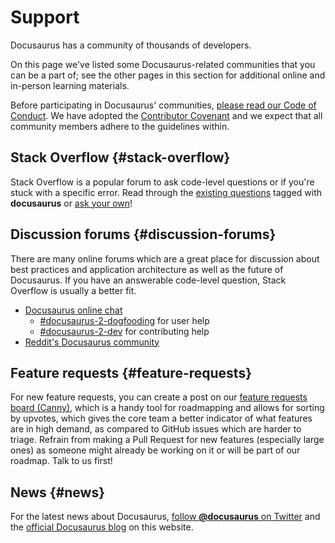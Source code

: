 # Support

Docusaurus has a community of thousands of developers.

On this page we've listed some Docusaurus-related communities that you can be a part of; see the other pages in this section for additional online and in-person learning materials.

Before participating in Docusaurus' communities, [please read our Code of Conduct](https://engineering.fb.com/codeofconduct/). We have adopted the [Contributor Covenant](https://www.contributor-covenant.org/) and we expect that all community members adhere to the guidelines within.

## Stack Overflow {#stack-overflow}

Stack Overflow is a popular forum to ask code-level questions or if you're stuck with a specific error. Read through the [existing questions](https://stackoverflow.com/questions/tagged/docusaurus) tagged with **docusaurus** or [ask your own](https://stackoverflow.com/questions/ask?tags=docusaurus)!

## Discussion forums {#discussion-forums}

There are many online forums which are a great place for discussion about best practices and application architecture as well as the future of Docusaurus. If you have an answerable code-level question, Stack Overflow is usually a better fit.

- [Docusaurus online chat](https://discord.gg/docusaurus)
  - [#docusaurus-2-dogfooding](https://discord.gg/7wjJ9yH) for user help
  - [#docusaurus-2-dev](https://discord.gg/6g6ASPA) for contributing help
- [Reddit's Docusaurus community](https://www.reddit.com/r/docusaurus/)

## Feature requests {#feature-requests}

For new feature requests, you can create a post on our [feature requests board (Canny)](https://twitter.com/docusaurus), which is a handy tool for roadmapping and allows for sorting by upvotes, which gives the core team a better indicator of what features are in high demand, as compared to GitHub issues which are harder to triage. Refrain from making a Pull Request for new features (especially large ones) as someone might already be working on it or will be part of our roadmap. Talk to us first!

## News {#news}

For the latest news about Docusaurus, [follow **@docusaurus** on Twitter](https://twitter.com/docusaurus) and the [official Docusaurus blog](https://twitter.com/docusaurus) on this website.
